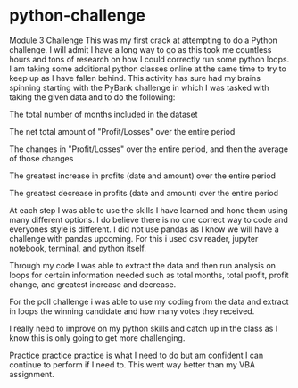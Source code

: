 # python-challenge
Module 3 Challenge
This was my first crack at attempting to do a Python challenge. I will admit I have a long way to go as this took me countless hours and tons of research on how I could correctly run some python loops. I am taking some additional python classes online at the same time to try to keep up as I have fallen behind. 
This activity has sure had my brains spinning starting with the PyBank challenge in which I was tasked with taking the given data and to do the following: 

The total number of months included in the dataset

The net total amount of "Profit/Losses" over the entire period

The changes in "Profit/Losses" over the entire period, and then the average of those changes

The greatest increase in profits (date and amount) over the entire period

The greatest decrease in profits (date and amount) over the entire period


At each step I was able to use the skills I have learned and hone them using many different options. I do believe there is no one correct way to code and everyones style is different. I did not use pandas as I know we will have a challenge with pandas upcoming. For this i used csv reader, jupyter notebook, terminal, and python itself.

Through my code I was able to extract the data and then run analysis on loops for certain information needed such as total months, total profit, profit change, and greatest increase and decrease.

For the poll challenge i was able to use my coding from the data and extract in loops the winning candidate and how many votes they received. 

I really need to improve on my python skills and catch up in the class as I know this is only going to get more challenging.

Practice practice practice is what I need to do but am confident I can continue to perform if I need to. This went way better than my VBA assignment.
